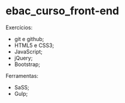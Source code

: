# ebac_curso_front-end
Exercícios:
- git e github;
- HTML5 e CSS3;
- JavaScript;
- jQuery;
- Bootstrap;

Ferramentas:
- SaSS;
- Gulp;
